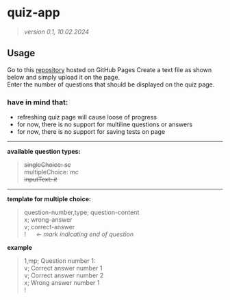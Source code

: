# quiz-app

> _version 0.1, 10.02.2024_

## Usage
Go to this [repository](https://venomiakk.github.io/quiz-app/) hosted on GitHub Pages
Create a text file as shown below and simply upload it on the page.  
Enter the number of questions that should be displayed on the quiz page.

### have in mind that:

- refreshing quiz page will cause loose of progress
- for now, there is no support for multiline questions or answers
- for now, there is no support for saving tests on page

---

**available question types:**

> ~~singleChoice: _sc_~~  
> multipleChoice: _mc_  
> ~~inputText: _it_~~

---

**template for multiple choice:**

> question-number,type; question-content  
> x; wrong-answer  
> v; correct-answer  
> ! &nbsp;&nbsp;&nbsp;&nbsp;&nbsp;_<- mark indicating end of question_

**example**

> 1,mp; Question number 1:  
> v; Correct answer number 1  
> v; Correct answer number 2  
> x; Wrong answer number 1  
> !
